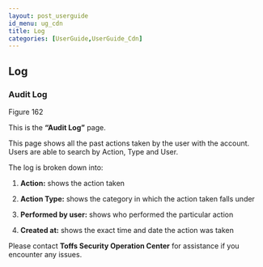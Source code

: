 ```yaml
---
layout: post_userguide
id_menu: ug_cdn
title: Log
categories: [UserGuide,UserGuide_Cdn]
---
```

## Log

### Audit Log

Figure 162

This is the **“Audit Log”** page. 

This page shows all the past actions taken by the user with the account. 
Users are able to search by Action, Type and User. 

The log is broken down into:

1. **Action:** shows the action taken 

2. **Action Type:** shows the category in which the action taken falls under  

3. **Performed by user:** shows who performed the particular action

4. **Created at:** shows the exact time and date the action was taken


Please contact **Toffs Security Operation Center** for assistance if you encounter any issues.
